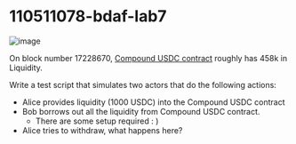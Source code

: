 # 110511078-bdaf-lab7
![image](https://github.com/ficeskele/110511078-bdaf-lab7/assets/124324882/aa800dec-fd7e-4eae-9e61-3f42f3082f50)


On block number 17228670, [Compound USDC contract](https://etherscan.io/address/0xc3d688B66703497DAA19211EEdff47f25384cdc3#readProxyContract) roughly has 458k in Liquidity.

Write a test script that simulates two actors that do the following actions:

- Alice provides liquidity (1000 USDC) into the Compound USDC contract
- Bob borrows out all the liquidity from Compound USDC contract.
    - There are some setup required : )
- Alice tries to withdraw, what happens here?
